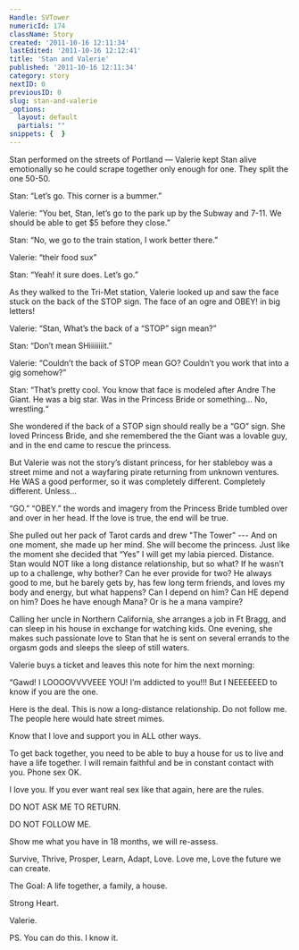 ```yaml
---
Handle: SVTower
numericId: 174
className: Story
created: '2011-10-16 12:11:34'
lastEdited: '2011-10-16 12:12:41'
title: 'Stan and Valerie'
published: '2011-10-16 12:11:34'
category: story
nextID: 0
previousID: 0
slug: stan-and-valerie
_options:
  layout: default
  partials: ""
snippets: {  }
---
```

Stan performed on the streets of Portland — Valerie kept Stan alive emotionally so he could scrape together only enough for one. They split the one 50-50.

Stan: “Let’s go. This corner is a bummer.”

Valerie: “You bet, Stan, let’s go to the park up by the Subway and 7-11. We should be able to get $5 before they close.”

Stan: “No, we go to the train station, I work better there.”

Valerie: “their food sux”

Stan: “Yeah! it sure does. Let’s go.”

As they walked to the Tri-Met station, Valerie looked up and saw the face stuck on the back of the STOP sign. The face of an ogre and OBEY! in big letters!

Valerie: “Stan, What’s the back of a “STOP” sign mean?”

Stan: “Don’t mean SHiiiiiiiit.”

Valerie: “Couldn’t the back of STOP mean GO? Couldn’t you work that into a gig somehow?”

Stan: “That’s pretty cool. You know that face is modeled after Andre The Giant. He was a big star. Was in the Princess Bride or something... No, wrestling.“

She wondered if the back of a STOP sign should really be a “GO” sign. She loved Princess Bride, and she remembered the the Giant was a lovable guy, and in the end came to rescue the princess.

But Valerie was not the story’s distant princess, for her stableboy was a street mime and not a wayfaring pirate returning from unknown ventures. He WAS a good performer, so it was completely different. Completely different. Unless…

“GO.” “OBEY.” the words and imagery from the Princess Bride tumbled over and over in her head. If the love is true, the end will be true.

She pulled out her pack of Tarot cards and drew "The Tower" --- And on one moment, she made up her mind. She will become the princess. Just like the moment she decided that “Yes” I will get my labia pierced. Distance. Stan would NOT like a long distance relationship, but so what? If he wasn’t up to a challenge, why bother? Can he ever provide for two? He always good to me, but he barely gets by, has few long term friends, and loves my body and energy, but what happens? Can I depend on him? Can HE depend on him? Does he have enough Mana? Or is he a mana vampire?

Calling her uncle in Northern California, she arranges a job in Ft Bragg, and can sleep in his house in exchange for watching kids. One evening, she makes such passionate love to Stan that he is sent on several errands to the orgasm gods and sleeps the sleep of still waters.

Valerie buys a ticket and leaves this note for him the next morning:

“Gawd! I LOOOOVVVVEEE YOU! I’m addicted to you!!! But I NEEEEEED to know if you are the one.

Here is the deal. This is now a long-distance relationship. Do not follow me. The people here would hate street mimes.

Know that I love and support you in ALL other ways.

To get back together, you need to be able to buy a house for us to live and have a life together. I will remain faithful and be in constant contact with you. Phone sex OK.

I love you. If you ever want real sex like that again, here are the rules.

DO NOT ASK ME TO RETURN.

DO NOT FOLLOW ME.

Show me what you have in 18 months, we will re-assess.

Survive, Thrive, Prosper, Learn, Adapt, Love. Love me, Love the future we can create.

The Goal: A life together, a family, a house.

Strong Heart.

Valerie.

PS. You can do this. I know it.

